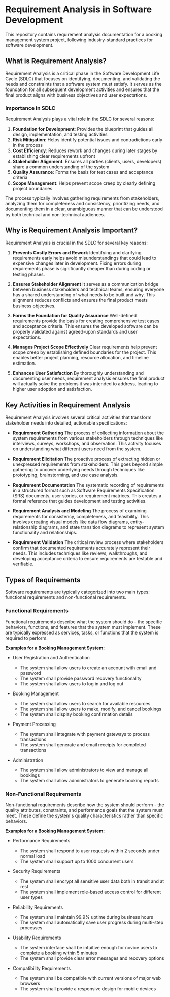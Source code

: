 # Requirement Analysis in Software Development

This repository contains requirement analysis documentation for a booking management system project, following industry-standard practices for software development.

## What is Requirement Analysis?

Requirement Analysis is a critical phase in the Software Development Life Cycle (SDLC) that focuses on identifying, documenting, and validating the needs and constraints that a software system must satisfy. It serves as the foundation for all subsequent development activities and ensures that the final product aligns with business objectives and user expectations.

### Importance in SDLC

Requirement Analysis plays a vital role in the SDLC for several reasons:

1. **Foundation for Development**: Provides the blueprint that guides all design, implementation, and testing activities
2. **Risk Mitigation**: Helps identify potential issues and contradictions early in the process
3. **Cost Efficiency**: Reduces rework and changes during later stages by establishing clear requirements upfront
4. **Stakeholder Alignment**: Ensures all parties (clients, users, developers) share a common understanding of the system
5. **Quality Assurance**: Forms the basis for test cases and acceptance criteria
6. **Scope Management**: Helps prevent scope creep by clearly defining project boundaries

The process typically involves gathering requirements from stakeholders, analyzing them for completeness and consistency, prioritizing needs, and documenting them in a clear, unambiguous manner that can be understood by both technical and non-technical audiences.

## Why is Requirement Analysis Important?

Requirement Analysis is crucial in the SDLC for several key reasons:

1. **Prevents Costly Errors and Rework**
   Identifying and clarifying requirements early helps avoid misunderstandings that could lead to expensive changes later in development. Fixing errors during requirements phase is significantly cheaper than during coding or testing phases.

2. **Ensures Stakeholder Alignment**
   It serves as a communication bridge between business stakeholders and technical teams, ensuring everyone has a shared understanding of what needs to be built and why. This alignment reduces conflicts and ensures the final product meets business objectives.

3. **Forms the Foundation for Quality Assurance**
   Well-defined requirements provide the basis for creating comprehensive test cases and acceptance criteria. This ensures the developed software can be properly validated against agreed-upon standards and user expectations.

4. **Manages Project Scope Effectively**
   Clear requirements help prevent scope creep by establishing defined boundaries for the project. This enables better project planning, resource allocation, and timeline estimation.

5. **Enhances User Satisfaction**
   By thoroughly understanding and documenting user needs, requirement analysis ensures the final product will actually solve the problems it was intended to address, leading to higher user adoption and satisfaction.

## Key Activities in Requirement Analysis

Requirement Analysis involves several critical activities that transform stakeholder needs into detailed, actionable specifications:

* **Requirement Gathering**
  The process of collecting information about the system requirements from various stakeholders through techniques like interviews, surveys, workshops, and observation. This activity focuses on understanding what different users need from the system.

* **Requirement Elicitation**
  The proactive process of extracting hidden or unexpressed requirements from stakeholders. This goes beyond simple gathering to uncover underlying needs through techniques like prototyping, brainstorming, and use case analysis.

* **Requirement Documentation**
  The systematic recording of requirements in a structured format such as Software Requirements Specification (SRS) documents, user stories, or requirement matrices. This creates a formal reference that guides development and testing activities.

* **Requirement Analysis and Modeling**
  The process of examining requirements for consistency, completeness, and feasibility. This involves creating visual models like data flow diagrams, entity-relationship diagrams, and state transition diagrams to represent system functionality and relationships.

* **Requirement Validation**
  The critical review process where stakeholders confirm that documented requirements accurately represent their needs. This includes techniques like reviews, walkthroughs, and developing acceptance criteria to ensure requirements are testable and verifiable.

## Types of Requirements

Software requirements are typically categorized into two main types: functional requirements and non-functional requirements.

### Functional Requirements

Functional requirements describe what the system should do - the specific behaviors, functions, and features that the system must implement. These are typically expressed as services, tasks, or functions that the system is required to perform.

**Examples for a Booking Management System:**

* User Registration and Authentication
  * The system shall allow users to create an account with email and password
  * The system shall provide password recovery functionality
  * The system shall allow users to log in and log out

* Booking Management
  * The system shall allow users to search for available resources
  * The system shall allow users to make, modify, and cancel bookings
  * The system shall display booking confirmation details

* Payment Processing
  * The system shall integrate with payment gateways to process transactions
  * The system shall generate and email receipts for completed transactions

* Administration
  * The system shall allow administrators to view and manage all bookings
  * The system shall allow administrators to generate booking reports

### Non-Functional Requirements

Non-functional requirements describe how the system should perform - the quality attributes, constraints, and performance goals that the system must meet. These define the system's quality characteristics rather than specific behaviors.

**Examples for a Booking Management System:**

* Performance Requirements
  * The system shall respond to user requests within 2 seconds under normal load
  * The system shall support up to 1000 concurrent users

* Security Requirements
  * The system shall encrypt all sensitive user data both in transit and at rest
  * The system shall implement role-based access control for different user types

* Reliability Requirements
  * The system shall maintain 99.9% uptime during business hours
  * The system shall automatically save user progress during multi-step processes

* Usability Requirements
  * The system interface shall be intuitive enough for novice users to complete a booking within 5 minutes
  * The system shall provide clear error messages and recovery options

* Compatibility Requirements
  * The system shall be compatible with current versions of major web browsers
  * The system shall provide a responsive design for mobile devices